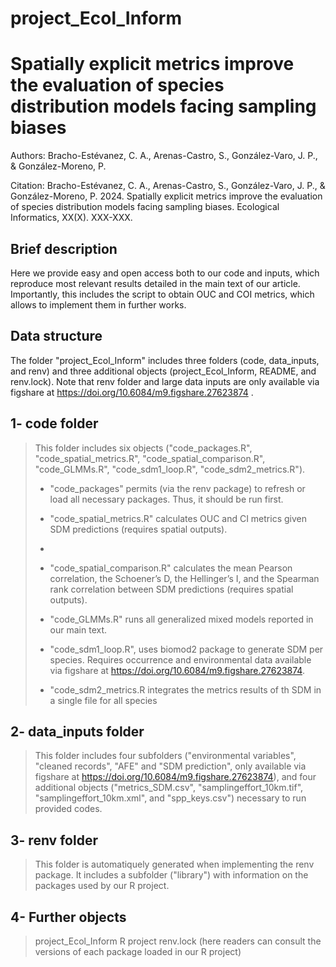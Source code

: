 # project_Ecol_Inform

# Spatially explicit metrics improve the evaluation of species distribution models facing sampling biases

Authors: Bracho-Estévanez, C. A., Arenas-Castro, S., González-Varo, J. P., & González-Moreno, P.

Citation: Bracho-Estévanez, C. A., Arenas-Castro, S., González-Varo, J. P., & González-Moreno, P. 2024. Spatially explicit metrics improve the evaluation of species distribution models facing sampling biases. Ecological Informatics, XX(X). XXX-XXX.

## Brief description

Here we provide easy and open access both to our code and inputs, which reproduce most relevant results detailed in the main text of our article. Importantly, this includes the script to obtain OUC and COI metrics, which allows to implement them in further works.

## Data structure

The folder "project_Ecol_Inform" includes three folders (code, data_inputs, and renv) and three additional objects (project_Ecol_Inform, README, and renv.lock). Note that renv folder and large data inputs are only available via figshare at <https://doi.org/10.6084/m9.figshare.27623874> .

## 1- code folder

> This folder includes six objects ("code_packages.R", "code_spatial_metrics.R", "code_spatial_comparison.R", "code_GLMMs.R", "code_sdm1_loop.R", "code_sdm2_metrics.R").
>
> -   "code_packages" permits (via the renv package) to refresh or load all necessary packages. Thus, it should be run first.
>
> -   "code_spatial_metrics.R" calculates OUC and CI metrics given SDM predictions (requires spatial outputs).
> -   
> -   "code_spatial_comparison.R" calculates the mean Pearson correlation, the Schoener’s D, the Hellinger’s I, and the Spearman rank correlation between SDM predictions (requires spatial outputs).
>
> -   "code_GLMMs.R" runs all generalized mixed models reported in our main text.
>
> -   "code_sdm1_loop.R", uses biomod2 package to generate SDM per species. Requires occurrence and environmental data available via figshare at <https://doi.org/10.6084/m9.figshare.27623874>.
>
> -   "code_sdm2_metrics.R integrates the metrics results of th SDM in a single file for all species

## 2- data_inputs folder

> This folder includes four subfolders ("environmental variables", "cleaned records", "AFE" and "SDM prediction", only available via figshare at <https://doi.org/10.6084/m9.figshare.27623874>), and four additional objects ("metrics_SDM.csv", "samplingeffort_10km.tif", "samplingeffort_10km.xml", and "spp_keys.csv") necessary to run provided codes.

## 3- renv folder

> This folder is automatiquely generated when implementing the renv package. It includes a subfolder ("library") with information on the packages used by our R project.

## 4- Further objects

> project_Ecol_Inform R project renv.lock (here readers can consult the versions of each package loaded in our R project)
